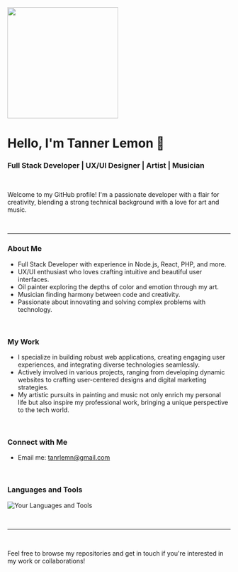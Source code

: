 <div>
  <img src="https://i.imgur.com/PmTYLTdh.png" width="250px"/>
</div>

# Hello, I'm Tanner Lemon 👋

### Full Stack Developer | UX/UI Designer | Artist | Musician

<br />

Welcome to my GitHub profile! I'm a passionate developer with a flair for creativity, blending a strong technical background with a love for art and music.

<br />

---
### About Me
- Full Stack Developer with experience in Node.js, React, PHP, and more.
- UX/UI enthusiast who loves crafting intuitive and beautiful user interfaces.
- Oil painter exploring the depths of color and emotion through my art.
- Musician finding harmony between code and creativity.
- Passionate about innovating and solving complex problems with technology.

<br />

### My Work
- I specialize in building robust web applications, creating engaging user experiences, and integrating diverse technologies seamlessly.
- Actively involved in various projects, ranging from developing dynamic websites to crafting user-centered designs and digital marketing strategies.
- My artistic pursuits in painting and music not only enrich my personal life but also inspire my professional work, bringing a unique perspective to the tech world.

<br />

### Connect with Me
- Email me: tanrlemn@gmail.com

<br />

### Languages and Tools
![Your Languages and Tools](<https://github-readme-stats.vercel.app/api/top-langs/?username=tanrlemn&layout=compact&theme=dark>)

<br />

---

<br />

Feel free to browse my repositories and get in touch if you're interested in my work or collaborations!
